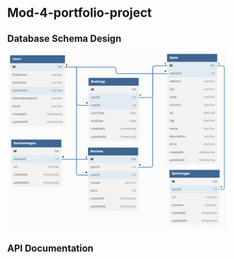 # Mod-4-portfolio-project

## Database Schema Design

![db-schema]

[db-schema]: ./images/airbnb_dbdiagram.png

## API Documentation
